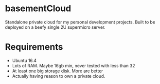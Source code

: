 # basementCloud
Standalone private cloud for my personal development projects.
Built to be deployed on a beefy single 2U supermicro server.

# Requirements
* Ubuntu 16.4
* Lots of RAM. Maybe 16gb min, never tested with less than 32
* At least one big storage disk. More are better
* Actually having reason to own a private cloud.

